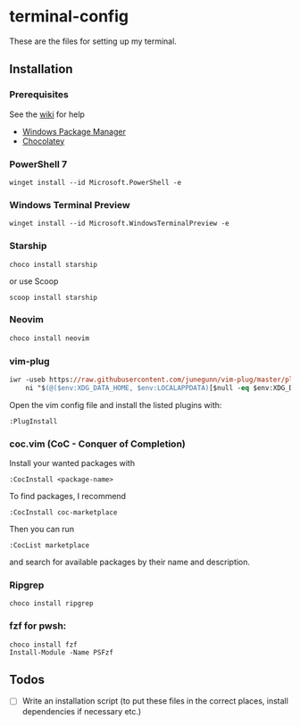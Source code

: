 # terminal-config
These are the files for setting up my terminal.

## Installation
### Prerequisites
See the [wiki](https://github.com/Duckth/dotfiles/wiki/Setting-up-prerequisites) for help
* [Windows Package Manager](https://github.com/microsoft/winget-cli/releases)
* [Chocolatey](https://chocolatey.org/install)

### PowerShell 7
```
winget install --id Microsoft.PowerShell -e
```

### Windows Terminal Preview
```
winget install --id Microsoft.WindowsTerminalPreview -e
```

### Starship
```
choco install starship
```
or use Scoop
```
scoop install starship
```



### Neovim
```ps
choco install neovim
```

### vim-plug
```ps
iwr -useb https://raw.githubusercontent.com/junegunn/vim-plug/master/plug.vim |`
    ni "$(@($env:XDG_DATA_HOME, $env:LOCALAPPDATA)[$null -eq $env:XDG_DATA_HOME])/nvim-data/site/autoload/plug.vim" -Force
```
Open the vim config file and install the listed plugins with:
```
:PlugInstall
```

### coc.vim (CoC - Conquer of Completion)
Install your wanted packages with
```
:CocInstall <package-name>
```
To find packages, I recommend
```
:CocInstall coc-marketplace
```
Then you can run
```
:CocList marketplace
```
and search for available packages by their name and description.

### Ripgrep
```
choco install ripgrep
```

### fzf for pwsh:
```
choco install fzf
Install-Module -Name PSFzf
```

## Todos
- [ ] Write an installation script (to put these files in the correct places, install dependencies if necessary etc.)
